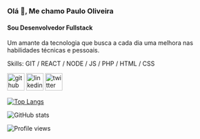 ### Olá 👋, Me chamo Paulo Oliveira
#### Sou Desenvolvedor Fullstack 
Um amante da tecnologia que busca a cada dia uma melhora nas habilidades técnicas e pessoais.

Skills: GIT / REACT / NODE / JS / PHP / HTML / CSS



[<img src='https://cdn.jsdelivr.net/npm/simple-icons@3.0.1/icons/github.svg' alt='github' height='40'>](https://github.com/OliveiraPauloC)       [<img src='https://cdn.jsdelivr.net/npm/simple-icons@3.0.1/icons/linkedin.svg' alt='linkedin' height='40'>](https://www.linkedin.com/in/DevPaulo/)        [<img src='https://cdn.jsdelivr.net/npm/simple-icons@3.0.1/icons/twitter.svg' alt='twitter' height='40'>](https://twitter.com/OliveiraPauloC)  

[![Top Langs](https://github-readme-stats.vercel.app/api/top-langs/?username=OliveiraPauloC)](https://github.com/anuraghazra/github-readme-stats)

![GitHub stats](https://github-readme-stats.vercel.app/api?username=OliveiraPauloC&show_icons=true)  

![Profile views](https://gpvc.arturio.dev/OliveiraPauloC)  
